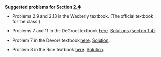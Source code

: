 **Suggested problems for Section [2.4](https://mml.johnmyersmath.com/stats-book/chapters/prob-spaces.html#id1):**

* Problems 2.9 and 2.13 in the Wackerly textbook. (The official textbook for the class.)

* Problems 7 and 11 in the DeGroot textbook [here](https://drive.google.com/file/d/1PaVl1wHeEQPjXF_MbNQk7texZ4hznE5c/view?usp=drive_link). [Solutions (section 1.4)](https://drive.google.com/file/d/1PbHXVhG69pmjpCKEiP-IhJ3Vt7I9DjSX/view?usp=drive_link).

* Problem 7 in the Devore textbook [here](https://drive.google.com/file/d/1PafQM5Lpsp9XXStxYK9yZYW52MYmPMdI/view?usp=drive_link). [Solution](https://drive.google.com/file/d/1Pb5uWqyGctVOJB71Hnobv6bvbKvcIxOY/view?usp=drive_link).

* Problem 3 in the Rice textbook [here](https://drive.google.com/file/d/1PafUHywd2MASsgGMXXi-8McNRbftebSi/view?usp=drive_link). [Solution](https://drive.google.com/file/d/1Pb5Lsd5MVuBjFSUMMHvTnsLzoWfbuNaW/view?usp=drive_link).
